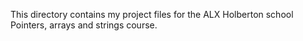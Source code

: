 This directory contains my project files for the ALX Holberton school Pointers, arrays and strings course.